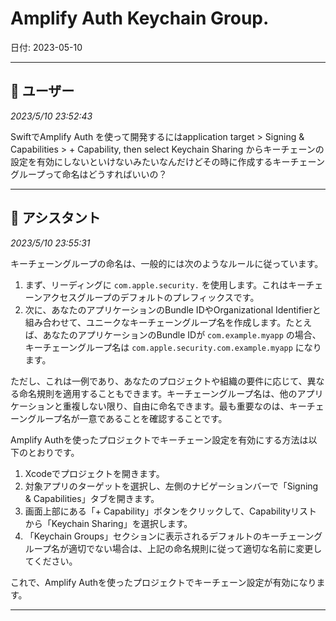 # Amplify Auth Keychain Group.

日付: 2023-05-10

---

## 👤 ユーザー
*2023/5/10 23:52:43*

SwiftでAmplify Auth を使って開発するにはapplication target &gt; Signing & Capabilities &gt; + Capability, then select Keychain Sharing からキーチェーンの設定を有効にしないといけないみたいなんだけどその時に作成するキーチェーングループって命名はどうすればいいの？

---

## 🤖 アシスタント
*2023/5/10 23:55:31*

キーチェーングループの命名は、一般的には次のようなルールに従っています。

1. まず、リーディングに `com.apple.security.` を使用します。これはキーチェーンアクセスグループのデフォルトのプレフィックスです。
2. 次に、あなたのアプリケーションのBundle IDやOrganizational Identifierと組み合わせて、ユニークなキーチェーングループ名を作成します。たとえば、あなたのアプリケーションのBundle IDが `com.example.myapp` の場合、キーチェーングループ名は `com.apple.security.com.example.myapp` になります。

ただし、これは一例であり、あなたのプロジェクトや組織の要件に応じて、異なる命名規則を適用することもできます。キーチェーングループ名は、他のアプリケーションと重複しない限り、自由に命名できます。最も重要なのは、キーチェーングループ名が一意であることを確認することです。

Amplify Authを使ったプロジェクトでキーチェーン設定を有効にする方法は以下のとおりです。

1. Xcodeでプロジェクトを開きます。
2. 対象アプリのターゲットを選択し、左側のナビゲーションバーで「Signing & Capabilities」タブを開きます。
3. 画面上部にある「+ Capability」ボタンをクリックして、Capabilityリストから「Keychain Sharing」を選択します。
4. 「Keychain Groups」セクションに表示されるデフォルトのキーチェーングループ名が適切でない場合は、上記の命名規則に従って適切な名前に変更してください。

これで、Amplify Authを使ったプロジェクトでキーチェーン設定が有効になります。

---
